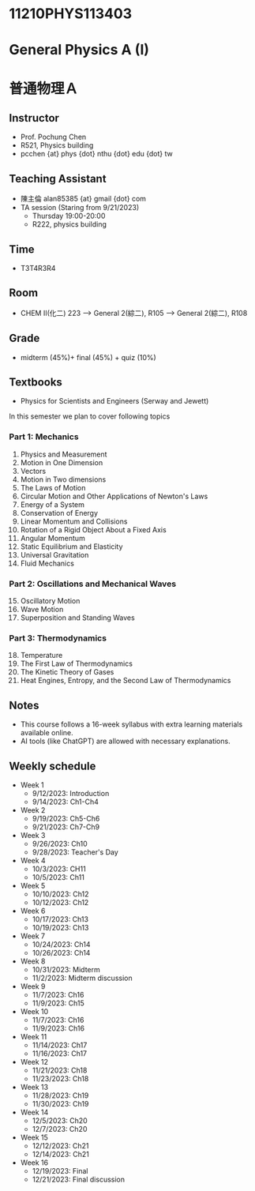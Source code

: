 # 11210PHYS113403
# General Physics A (I)
# 普通物理Ａ

## Instructor
* Prof. Pochung Chen
* R521, Physics building
* pcchen {at} phys {dot} nthu {dot} edu {dot} tw

## Teaching Assistant
* 陳主倫 alan85385 {at} gmail {dot} com
* TA session (Staring from 9/21/2023)
  * Thursday 19:00-20:00
  * R222, physics building

## Time
* T3T4R3R4

## Room
* CHEM II(化二) 223 --> General 2(綜二), R105 --> General 2(綜二), R108

## Grade
* midterm (45%)+ final (45%) + quiz (10%)

## Textbooks
* Physics for Scientists and Engineers (Serway and Jewett)

In this semester we plan to cover following topics

### Part 1: Mechanics
1. Physics and Measurement
2. Motion in One Dimension
3. Vectors
4. Motion in Two dimensions
5. The Laws of Motion
6. Circular Motion and Other Applications of Newton's Laws
7. Energy of a System
8. Conservation of Energy
9. Linear Momentum and Collisions
10. Rotation of a Rigid Object About a Fixed Axis
11. Angular Momentum
12. Static Equilibrium and Elasticity
13. Universal Gravitation
14. Fluid Mechanics

### Part 2: Oscillations and Mechanical Waves
15. Oscillatory Motion
16. Wave Motion
17. Superposition and Standing Waves

### Part 3: Thermodynamics
18. Temperature
19. The First Law of Thermodynamics
20. The Kinetic Theory of Gases
21. Heat Engines, Entropy, and the Second Law of Thermodynamics

## Notes
* This course follows a 16-week syllabus with extra learning materials available online.
* AI tools (like ChatGPT) are allowed with necessary explanations.

## Weekly schedule
* Week 1
  * 9/12/2023: Introduction
  * 9/14/2023: Ch1-Ch4
* Week 2
  * 9/19/2023: Ch5-Ch6
  * 9/21/2023: Ch7-Ch9
* Week 3
  * 9/26/2023: Ch10
  * 9/28/2023: Teacher's Day
* Week 4
  * 10/3/2023: CH11
  * 10/5/2023: Ch11
* Week 5
  * 10/10/2023: Ch12
  * 10/12/2023: Ch12
* Week 6
  * 10/17/2023: Ch13
  * 10/19/2023: Ch13
* Week 7
  * 10/24/2023: Ch14
  * 10/26/2023: Ch14
* Week 8
  * 10/31/2023: Midterm
  * 11/2/2023: Midterm discussion
* Week 9
  * 11/7/2023: Ch16
  * 11/9/2023: Ch15
* Week 10
  * 11/7/2023: Ch16
  * 11/9/2023: Ch16
* Week 11
  * 11/14/2023: Ch17
  * 11/16/2023: Ch17
* Week 12
  * 11/21/2023: Ch18
  * 11/23/2023: Ch18
* Week 13
  * 11/28/2023: Ch19
  * 11/30/2023: Ch19
* Week 14
  * 12/5/2023: Ch20
  * 12/7/2023: Ch20
* Week 15
  * 12/12/2023: Ch21
  * 12/14/2023: Ch21
* Week 16
  * 12/19/2023: Final
  * 12/21/2023: Final discussion
